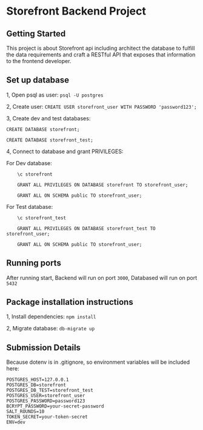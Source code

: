 # Storefront Backend Project

## Getting Started

This project is about Storefront api including architect the database to fulfill the data requirements and craft a RESTful API that exposes that information to the frontend developer.

## Set up database

1, Open psql as user: `psql -U postgres`

2, Create user: `CREATE USER storefront_user WITH PASSWORD 'password123';`

3, Create dev and test databases:

    CREATE DATABASE storefront;

    CREATE DATABASE storefront_test;

4, Connect to database and grant PRIVILEGES:

For Dev database:

        \c storefront
        
        GRANT ALL PRIVILEGES ON DATABASE storefront TO storefront_user;

        GRANT ALL ON SCHEMA public TO storefront_user;
        
For Test database:

        \c storefront_test
        
        GRANT ALL PRIVILEGES ON DATABASE storefront_test TO storefront_user;   

        GRANT ALL ON SCHEMA public TO storefront_user;

## Running ports

After running start, Backend will run on port `3000`, Databased will run on port `5432`

## Package installation instructions

1, Install dependencies:
`npm install`

2, Migrate database:
`db-migrate up`

## Submission Details

Because dotenv is in .gitignore, so environment variables will be included here:

    POSTGRES_HOST=127.0.0.1
    POSTGRES_DB=storefront
    POSTGRES_DB_TEST=storefront_test
    POSTGRES_USER=storefront_user
    POSTGRES_PASSWORD=password123
    BCRYPT_PASSWORD=your-secret-password
    SALT_ROUNDS=10
    TOKEN_SECRET=your-token-secret
    ENV=dev
